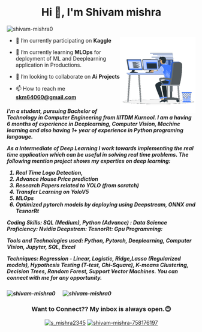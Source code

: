 <h1 align="center">Hi 👋, I'm Shivam mishra</h1>
<p align="left"> <img src="https://komarev.com/ghpvc/?username=shivam-mishra0&label=Profile%20views&color=0e75b6&style=flat" alt="shivam-mishra0" /> </p>
<img align="right" width="40%" height"40%" src="https://raw.githubusercontent.com/Shuvo1260/shuvo1260/main/images/coding-boy.gif">

- 🔭 I’m currently participating on **Kaggle**

- 🌱 I’m currently learning **MLOps** for deployment of ML and Deeplearning application in Productions.

- 👯 I’m looking to collaborate on **Ai Projects**

- 📫 How to reach me **skm64060@gmail.com**

<h5> I'm a student, pursuing Bachelor of Technology in Computer Engineering from IIITDM Kurnool. I am a having 6 months of experience in Deeplearning, Computer Vision, Machine learning and also having 1+ year of experience in Python programing langauge.

As a Intermediate of Deep Learning I work towards implementing the real time application which can be useful in solving real time problems. The following mention project shows my experties on deep learning:
1) Real Time Logo Detection,
2) Advance House Price prediction
3) Research Papers related to YOLO (from scratch)
4) Transfer Learning on YoloV5
5) MLOps
6) Optimized pytorch models by deploying using Deepstream, ONNX and TesnorRt 

Coding Skills: SQL (Medium), Python (Advance) : Data Science Proficiency: Nvidia Deepstrem: TesnorRt: Gpu Programming:

Tools and Technologies used: Python, Pytorch, Deeplearning, Computer Vision, Jupyter, SQL, Excel

Techniques: Regression - Linear, Logistic, Ridge,Lasso (Regularized models), Hypothesis Testing (T-test, Chi-Square), K-means Clustering, Decision Trees, Random Forest, Support Vector Machines. You can connect with me for any opportunity.<h5>
  
<p>

<p>
<p><img align="center" height="200px" width="400px" float="left" src="https://github-readme-stats.vercel.app/api?username=shivam-mishra0&show_icons=true&locale=en&theme=radical" alt="shivam-mishra0" />&nbsp;&nbsp;&nbsp;&nbsp;&nbsp; <img align="center" height="200px" width="400px"  src="https://github-readme-streak-stats.herokuapp.com/?user=shivam-mishra0&theme=radical" alt="shivam-mishra0" /></p>
<p></p>
</p>


<h3 align="center">Want to Connect?? My inbox is always open.😊</h3>
<p align="center">
<a href="https://twitter.com/s_mishra2345" target="blank"><img align="center" src="https://raw.githubusercontent.com/rahuldkjain/github-profile-readme-generator/master/src/images/icons/Social/twitter.svg" alt="s_mishra2345" height="30" width="40" /></a>
<a href="https://www.linkedin.com/in/shivam-mishra-758176197/" target="blank"><img align="center" src="https://raw.githubusercontent.com/rahuldkjain/github-profile-readme-generator/master/src/images/icons/Social/linked-in-alt.svg" alt="shivam-mishra-758176197" height="30" width="40" /></a>
</p>


